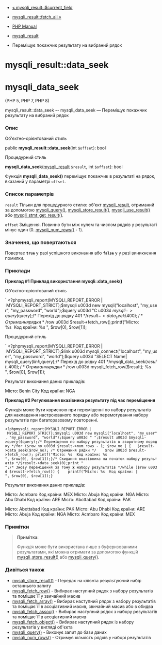 - [« mysqli_result::$current_field](mysqli-result.current-field.md)
- [mysqli_result::fetch_all »](mysqli-result.fetch-all.md)

- [PHP Manual](index.md)
- [mysqli_result](class.mysqli-result.md)
- Переміщує покажчик результату на вибраний рядок

# mysqli_result::data_seek

# mysqli_data_seek

(PHP 5, PHP 7, PHP 8)

mysqli_result::data_seek -- mysqli_data_seek — Переміщує покажчик
результату на вибраний рядок

### Опис

Об'єктно-орієнтований стиль

public **mysqli_result::data_seek**(int `$offset`): bool

Процедурний стиль

**mysqli_data_seek**([mysqli_result](class.mysqli-result.md)
`$result`, int `$offset`): bool

Функція **mysqli_data_seek()** переміщує покажчик в результаті на
рядок, вказаний у параметрі `offset`.

### Список параметрів

`result`
Тільки для процедурного стилю: об'єкт
[mysqli_result](class.mysqli-result.md), отриманий за допомогою
[mysqli_query()](mysqli.query.md),
[mysqli_store_result()](mysqli.store-result.md),
[mysqli_use_result()](mysqli.use-result.md) або
[mysqli_stmt_get_result()](mysqli-stmt.get-result.md).

`offset`
Зміщення. Повинно бути між нулем та числом рядків у результаті мінус один
(0..[mysqli_num_rows()](mysqli-result.num-rows.md) - 1).

### Значення, що повертаються

Повертає **`true`** у разі успішного виконання або **`false`** у
у разі виникнення помилки.

### Приклади

**Приклад #1 Приклад використання **mysqli::data_seek()****

Об'єктно-орієнтований стиль

` <?phpmysqli_report(MYSQLI_REPORT_ERROR | MYSQLI_REPORT_STRICT);$mysqli u003d new mysqli("localhost", "my_user", "my_password", "world");$query u003d "C u003d $mysqli->query($query);/* Перехід до рядку 401 */$result->data_seek(400);/* Отримання рядки */$row u003d $result->fetch_row();printf("Місто: %s  Код країни: %s
", $row[0], $row[1]);

Процедурний стиль

` <?phpmysqli_report(MYSQLI_REPORT_ERROR | MYSQLI_REPORT_STRICT);$link u003d mysqli_connect("localhost", "my_user", "my_password", "world");$query u003d "SELECT Name| mysqli_query($link, $query);/* Перехід до рядку 401 */mysqli_data_seek($result, 400);/* Отримання рядки */$row u003d mysqli_fetch_row($result); %s
", $row[0], $row[1]);

Результат виконання даних прикладів:

Місто: Benin City Код країни: NGA

**Приклад #2 Регулювання вказівника результату під час переміщення**

Функція може бути корисною при переміщенні по набору результатів для
накладення настроюваного порядку або перемотування набору результатів при
багаторазовому повторенні.

`<?phpmysqli_report(MYSQLI_REPORT_ERROR | MYSQLI_REPORT_STRICT);$mysqli u003d new mysqli("localhost", "my_user", "my_password", "world");$query u003d " ";$result u003d $mysqli->query($query);/* Переміщення по набору результатів в зворотному порядку */for ($row_no u003d $result->num_rows - 1; $row_no | {   $result->data_seek($row_no); /* Отримання рядки */    $row u003d $result->fetch_row(); printf("Місто: %s  Код країни: %s
", $row[0], $row[1]);}/* Скидання вказівника на початок набору результатів */$result->data_seek(0);print "
";/* Знову переміщення за тому ж набору результатів */while ($row u003d $result->fetch_row()) {    printf("Місто: %s  Код країни: |
", $row[0], $row[1]);} `

Результат виконання даних прикладів:

Місто: Acmbaro Код країни: MEX
Місто: Abuja Код країни: NGA
Місто: Abu Dhabi Код країни: ARE
Місто: Abottabad Код країни: PAK

Місто: Abottabad Код країни: PAK
Місто: Abu Dhabi Код країни: ARE
Місто: Abuja Код країни: NGA
Місто: Acmbaro Код країни: MEX

### Примітки

> **Примітка**:
>
> Функція може бути використана лише з буферизованими результатами,
> які можна отримати за допомогою функцій
> [mysqli_store_result()](mysqli.store-result.md) або
> [mysqli_query()](mysqli.query.md).

### Дивіться також

- [mysqli_store_result()](mysqli.store-result.md) - Передає на
клієнта результуючий набір останнього запиту
- [mysqli_fetch_row()](mysqli-result.fetch-row.md) - Вибирає
наступний рядок з набору результатів та поміщає її у звичайний
масив
- [mysqli_fetch_array()](mysqli-result.fetch-array.md) - Вибирає
наступний рядок з набору результатів та поміщає її в асоціативний
масив, звичайний масив або в обидва
- [mysqli_fetch_assoc()](mysqli-result.fetch-assoc.md) - Вибирає
наступний рядок з набору результатів та поміщає її в асоціативний
масив
- [mysqli_fetch_object()](mysqli-result.fetch-object.md) - Вибирає
наступний рядок із набору результатів у вигляді об'єкта
- [mysqli_query()](mysqli.query.md) - Виконує запит до бази даних
- [mysqli_num_rows()](mysqli-result.num-rows.md) - Отримує
кількість рядків у наборі результатів
